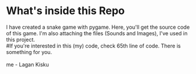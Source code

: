 # What's inside this Repo 
I have created a snake game with pygame. Here, you'll get the source code of this game. I'm also attaching the files (Sounds and Images), I've used in this project.
<br>
#If you're interested in this (my) code, check 65th line of code. There is something for you.
<br>
<br>
me - Lagan Kisku